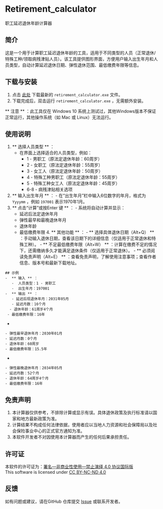   # Retirement_calculator
职工延迟退休年龄计算器

  ## 简介
这是一个用于计算职工延迟退休年龄的工具，适用于不同类型的人员（正常退休/特殊工种/领取病残津贴人员）。该工具提供图形界面，方便用户输入出生年月和人员类型，自动计算延迟退休日期、弹性退休范围、最低缴费年限等信息。

  ## 下载与安装
  1. 点击 [此处](https://github.com/wayzlin/Retirement_calculator//releases) 下载最新的 ` retirement_calculator.exe ` 文件。
  2. 下载完成后，双击运行 ` retirement_calculator.exe ` ，无需额外安装。

** 注意 ** ：此工具仅在 Windows 10 系统上测试过，其他Windows版本不保证正常运行，其他操作系统（如 Mac 或 Linux）无法运行。

 ## 使用说明
 1.  ** 选择人员类型 ** ：
     - 在界面上选择适合的人员类型，例如：
       - 1 - 男职工（原法定退休年龄：60周岁）
       - 2 - 女职工（原法定退休年龄：55周岁）
       - 3 - 女工人（原法定退休年龄：50周岁）
       - 4 - 特殊工种男职工（原法定退休年龄：55周岁）
       - 5 - 特殊工种女工人（原法定退休年龄：45周岁）
       - 6-8 - 病残津贴相关选项
 2.   ** 输入出生年月 ** ：
     - 在“出生年月”栏中输入6位数字的年月，格式为 ` Yyyymm ` ，例如 ` 197001 ` 表示1970年1月。
 3.   ** 点击“计算”或按Enter 键 ** ：
     - 系统将自动计算并显示：
       - 延迟后法定退休年月
       - 弹性最早和最晚退休年月
       - 退休年龄
       - 最低缴费年限
    4.   ** 其他功能 ** ：
     -   ** 选择具体退休日期（Alt+Q） ** ：手动输入退休日期，查看该日期下的详细信息（仅适用于正常退休和特殊工种）。
     -   ** 不足最低缴费年限（Alt+W） ** ：计算在缴费不足的情况下，还需缴纳多久才能满足退休条件（仅适用于正常退休）。
     -   ** 必须阅读免责声明（Alt+E） ** ：查看免责声明，了解使用注意事项；查看作者信息、版本号和最新下载地址。

    ## 示例
    -  ** 输入 ** ：
       -  人员类型：1 - 男职工
       -  出生年月：197001
    -  ** 输出 ** ：
       - 延迟后现退休年月：2031年05月
       - 延迟月数：16个月
      - 退休年龄：61周岁4个月
     - 最低缴费年限：16年
   - 
    - 弹性最早退休年月：2030年01月
    - 延迟月数：0个月
    - 退休年龄：60周岁
    - 最低缴费年限：15.5年
   - 
    - 弹性最晚退休年月：2034年05月
    - 延迟月数：52个月
    - 退休年龄：64周岁4个月
    - 最低缴费年限：16年

 ## 免责声明
 1. 本计算器仅供参考，不排除计算或显示有误。具体退休政策及执行标准请以国家和地方最新政策为准。
 2. 计算结果不构成任何法律依据，使用者应以当地人力资源和社会保障局以及社会保险事业中心的正式官方通知为准。
 3. 本软件开发者不对因使用本计算器而产生的任何后果承担责任。

 ## 许可证
本软件的许可证为：[署名—非商业性使用—禁止演绎 4.0 协议国际版](https://creativecommons.org/licenses/by-nc-nd/4.0/deed.zh-hans)  
This software is licensed under [CC BY-NC-ND 4.0](https://creativecommons.org/licenses/by-nc-nd/4.0/)

 ## 反馈
 如有问题或建议，请在GitHub 仓库提交 [Issue](https://github.com/wayzlin/Retirement_calculator/issues) 或联系开发者。
